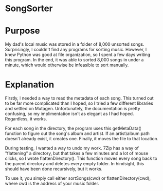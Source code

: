 # SongSorter
# Purpose
My dad's local music was stored in a folder of 8,000 unsorted songs. Surprisingly, I couldn't find any programs for sorting music. However, 
I knew Python was good at file organization, so I spent a few days writing this program. In the end, it was able to sorted 8,000 songs in under a minute, 
which would otherwise be infeasible to sort manually.

# Explanation
Firstly, I needed a way to read the metadata of each song. This turned out to be far more complicated than I hoped, so I tried a few different libraries and settled on Mutagen.
Unfortunately, the documentation is pretty confusing, so my implimentation isn't as elegant as I had hoped. Regardless, it works. 

For each song in the directory, the program uses this getMetaData() function to figure out the song's album and artist. 
If an artist\album path doesn't already exist, it creates one. Finally, it moves the file to that location.

During testing, I wanted a way to undo my work. 7Zip has a way of "flattening" a directory, but that takes a few minutes and a lot of mouse clicks, so I wrote flattenDirectory(). 
This function moves every song back to the parent directory and deletes every empty folder. In hindsight, this should have been done recursively, but it works.

To use it, you simply call either sortSongs(cwd) or flattenDirectory(cwd), where cwd is the address of your music folder. 
